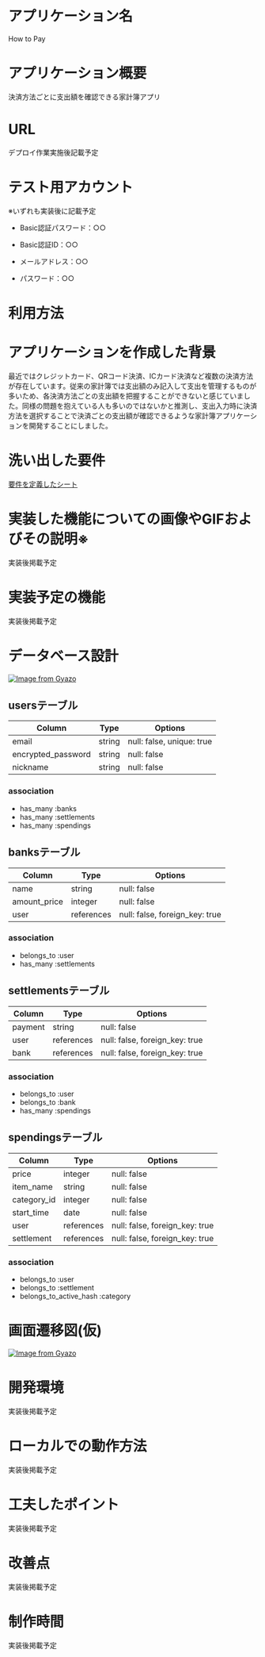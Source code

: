 # アプリケーション名
How to Pay

# アプリケーション概要
決済方法ごとに支出額を確認できる家計簿アプリ

# URL
デプロイ作業実施後記載予定

# テスト用アカウント

※いずれも実装後に記載予定

* Basic認証パスワード：○○

* Basic認証ID：○○

* メールアドレス：○○

* パスワード：○○

# 利用方法

# アプリケーションを作成した背景
最近ではクレジットカード、QRコード決済、ICカード決済など複数の決済方法が存在しています。従来の家計簿では支出額のみ記入して支出を管理するものが多いため、各決済方法ごとの支出額を把握することができないと感じていました。同様の問題を抱えている人も多いのではないかと推測し、支出入力時に決済方法を選択することで決済ごとの支出額が確認できるような家計簿アプリケーションを開発することにしました。

# 洗い出した要件
[要件を定義したシート](https://docs.google.com/spreadsheets/d/1jP8tTWUcF3JVo-FiTMwFQIT7E4KCak81adMUlyMeBek/edit#gid=982722306)

# 実装した機能についての画像やGIFおよびその説明※
実装後掲載予定

# 実装予定の機能
実装後掲載予定

# データベース設計
[![Image from Gyazo](https://i.gyazo.com/1a61925c9f59c9695a4dd7edb6cce2ac.png)](https://gyazo.com/1a61925c9f59c9695a4dd7edb6cce2ac)

## usersテーブル 
| Column             | Type    | Options                   |
| ------------------ | ------- | ------------------------- |
| email              | string  | null: false, unique: true |
| encrypted_password | string  | null: false               |
| nickname           | string  | null: false               |

### association
- has_many :banks
- has_many :settlements
- has_many :spendings


## banksテーブル
| Column             | Type       | Options                        |
| ------------------ | ---------- | ------------------------------ |
| name               | string     | null: false                    |
| amount_price       | integer    | null: false                    |
| user               | references | null: false, foreign_key: true |

### association
- belongs_to :user
- has_many   :settlements


## settlementsテーブル
| Column             | Type       | Options                        |
| ------------------ | ---------- | ------------------------------ |
| payment            | string     | null: false                    |
| user               | references | null: false, foreign_key: true |
| bank               | references | null: false, foreign_key: true |

### association
- belongs_to :user
- belongs_to :bank
- has_many   :spendings


## spendingsテーブル
| Column             | Type       | Options                        |
| ------------------ | ---------- | ------------------------------ |
| price              | integer    | null: false                    |
| item_name          | string     | null: false                    |
| category_id        | integer    | null: false                    |
| start_time         | date       | null: false                    |
| user               | references | null: false, foreign_key: true |
| settlement         | references | null: false, foreign_key: true |

### association
- belongs_to             :user
- belongs_to             :settlement
- belongs_to_active_hash :category


# 画面遷移図(仮)
[![Image from Gyazo](https://i.gyazo.com/d2db43ae40fa160829cfde13a465394b.png)](https://gyazo.com/d2db43ae40fa160829cfde13a465394b)

# 開発環境
実装後掲載予定

# ローカルでの動作方法
実装後掲載予定

# 工夫したポイント
実装後掲載予定

# 改善点
実装後掲載予定

# 制作時間
実装後掲載予定